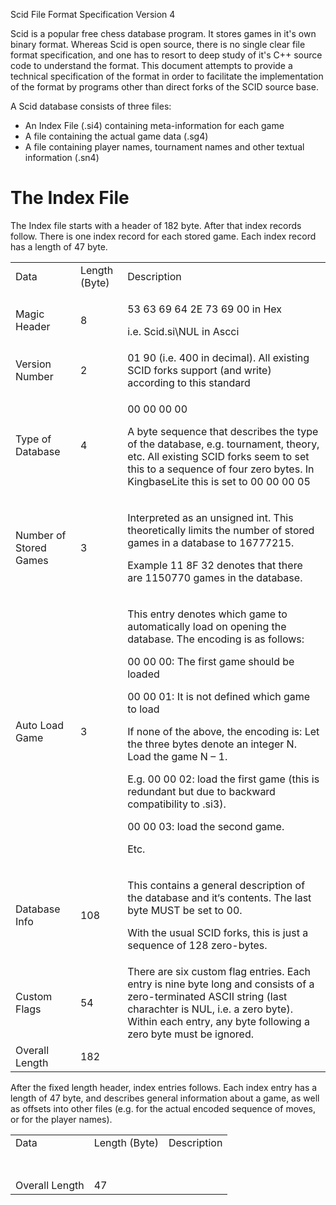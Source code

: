 Scid File Format Specification Version 4

Scid is a popular free chess database program. It stores games in it's
own binary format. Whereas Scid is open source, there is no single clear
file format specification, and one has to resort to deep study of it's
C++ source code to understand the format. This document attempts to
provide a technical specification of the format in order to facilitate
the implementation of the format by programs other than direct forks of
the SCID source base.

A Scid database consists of three files:

  - An Index File (.si4) containing meta-information for each game
  - A file containing the actual game data (.sg4)
  - A file containing player names, tournament names and other textual
    information (.sn4)

# The Index File

The Index file starts with a header of 182 byte. After that index
records follow. There is one index record for each stored game. Each
index record has a length of 47 byte.

<table>
<tbody>
<tr class="odd">
<td>Data</td>
<td>Length (Byte)</td>
<td>Description</td>
</tr>
<tr class="even">
<td>Magic Header</td>
<td>8</td>
<td><p>53 63 69 64 2E 73 69 00 in Hex</p>
<p>i.e. Scid.si\NUL in Ascci</p></td>
</tr>
<tr class="odd">
<td>Version Number</td>
<td>2</td>
<td>01 90 (i.e. 400 in decimal). All existing SCID forks support (and write) according to this standard</td>
</tr>
<tr class="even">
<td>Type of Database</td>
<td>4</td>
<td><p>00 00 00 00 </p>
<p>A byte sequence that describes the type of the database, e.g. tournament, theory, etc. All existing SCID forks seem to set this to a sequence of four zero bytes. In KingbaseLite this is set to 00 00 00 05</p></td>
</tr>
<tr class="odd">
<td>Number of Stored Games</td>
<td>3</td>
<td><p>Interpreted as an unsigned int. This theoretically limits the number of stored games in a database to 16777215.</p>
<p>Example 11 8F 32 denotes that there are 1150770 games in the database.</p></td>
</tr>
<tr class="even">
<td>Auto Load Game</td>
<td>3</td>
<td><p>This entry denotes which game to automatically load on opening the database. The encoding is as follows:</p>
<p>00 00 00: The first game should be loaded</p>
<p>00 00 01: It is not defined which game to load</p>
<p>If none of the above, the encoding is: Let the three bytes denote an integer N. Load the game N – 1.</p>
<p>E.g. 00 00 02: load the first game (this is redundant but due to backward compatibility to .si3).</p>
<p>00 00 03: load the second game.</p>
<p>Etc.</p></td>
</tr>
<tr class="odd">
<td>Database Info</td>
<td>108</td>
<td><p>This contains a general description of the database and it‘s contents. The last byte MUST be set to 00.</p>
<p>With the usual SCID forks, this is just a sequence of 128 zero-bytes.</p></td>
</tr>
<tr class="even">
<td>Custom Flags</td>
<td>54</td>
<td>There are six custom flag entries. Each entry is nine byte long and consists of a zero-terminated ASCII string (last charachter is NUL, i.e. a zero byte). Within each entry, any byte following a zero byte must be ignored.</td>
</tr>
<tr class="odd">
<td>Overall Length</td>
<td>182</td>
<td></td>
</tr>
</tbody>
</table>

After the fixed length header, index entries follows. Each index entry
has a length of 47 byte, and describes general information about a game,
as well as offsets into other files (e.g. for the actual encoded
sequence of moves, or for the player names).

|                |               |             |
| -------------- | ------------- | ----------- |
| Data           | Length (Byte) | Description |
|                |               |             |
|                |               |             |
|                |               |             |
|                |               |             |
|                |               |             |
|                |               |             |
|                |               |             |
| Overall Length | 47            |             |
